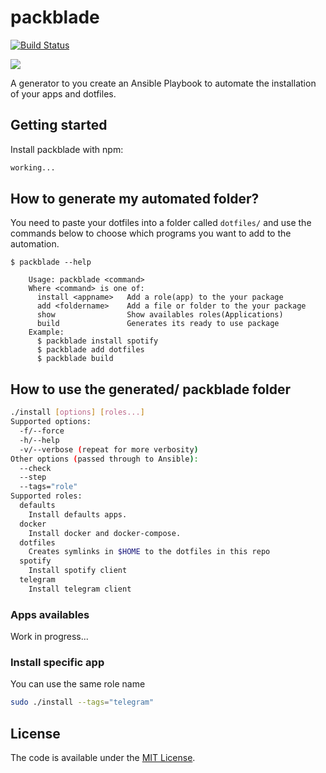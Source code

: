 # packblade

[![Build Status](https://travis-ci.org/victorvoid/packblade.svg?branch=master)](https://travis-ci.org/victorvoid/packblade)

![](http://images6.fanpop.com/image/photos/34000000/Mariah-Wong-beyblade-34080439-500-375.jpg)

A generator to you create an Ansible Playbook to automate the installation of your apps and dotfiles.

Getting started
------------

Install packblade with npm:

```sh
working...
```

## How to generate my automated folder?

You need to paste your dotfiles into a folder called `dotfiles/` and use the commands below to choose 
which programs you want to add to the automation.

```console
$ packblade --help

    Usage: packblade <command>
    Where <command> is one of:
      install <appname>   Add a role(app) to the your package
      add <foldername>    Add a file or folder to the your package
      show                Show availables roles(Applications)
      build               Generates its ready to use package
    Example:
      $ packblade install spotify
      $ packblade add dotfiles
      $ packblade build

```

## How to use the generated/ packblade folder

```bash
./install [options] [roles...]
Supported options:
  -f/--force
  -h/--help
  -v/--verbose (repeat for more verbosity)
Other options (passed through to Ansible):
  --check
  --step
  --tags="role"
Supported roles:
  defaults
    Install defaults apps.
  docker
    Install docker and docker-compose.
  dotfiles
    Creates symlinks in $HOME to the dotfiles in this repo
  spotify
    Install spotify client
  telegram
    Install telegram client
```

### Apps availables

Work in progress...


### Install specific app

You can use the same role name

```bash
sudo ./install --tags="telegram"
```

License
-------

The code is available under the [MIT License](LICENSE.md).
